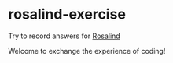 # rosalind-exercise
 
 Try to record answers for [Rosalind](https://rosalind.info/problems/list-view/)
 
 Welcome to exchange the experience of coding!